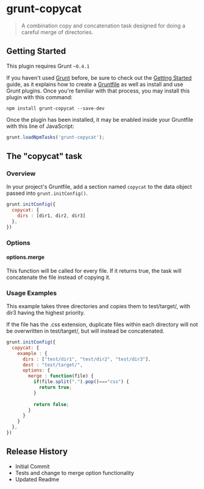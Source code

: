 # grunt-copycat

> A combination copy and concatenation task designed for doing a careful merge of directories.

## Getting Started
This plugin requires Grunt `~0.4.1`

If you haven't used [Grunt](http://gruntjs.com/) before, be sure to check out the [Getting Started](http://gruntjs.com/getting-started) guide, as it explains how to create a [Gruntfile](http://gruntjs.com/sample-gruntfile) as well as install and use Grunt plugins. Once you're familiar with that process, you may install this plugin with this command:

```shell
npm install grunt-copycat --save-dev
```

Once the plugin has been installed, it may be enabled inside your Gruntfile with this line of JavaScript:

```js
grunt.loadNpmTasks('grunt-copycat');
```

## The "copycat" task

### Overview
In your project's Gruntfile, add a section named `copycat` to the data object passed into `grunt.initConfig()`.

```js
grunt.initConfig({
  copycat: {
    dirs : [dir1, dir2, dir3]
  },
})
```

### Options

#### options.merge

This function will be called for every file.  If it returns true, the task will concatenate the file instead of copying it.  

### Usage Examples

This example takes three directories and copies them to test/target/, with dir3 having the highest priority.  

If the file has the .css extension, duplicate files within each directory will not be overwritten in test/target/, but will instead be concatenated.  

```js
grunt.initConfig({
  copycat: {
    example : {
      dirs : ["test/dir1", "test/dir2", "test/dir3"],
      dest : "test/target/",
      options: {
        merge : function(file) {
          if(file.split(".").pop()==="css") {
            return true;
          }
            
          return false;
        }
      }
	}
  },
})
```


## Release History

* Initial Commit
* Tests and change to merge option functionality
* Updated Readme
